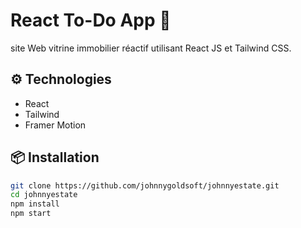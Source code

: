 # React To-Do App 📝

site Web vitrine immobilier réactif utilisant React JS et Tailwind CSS.


## ⚙️ Technologies
- React
- Tailwind
- Framer Motion

## 📦 Installation
```bash
git clone https://github.com/johnnygoldsoft/johnnyestate.git
cd johnnyestate
npm install
npm start
